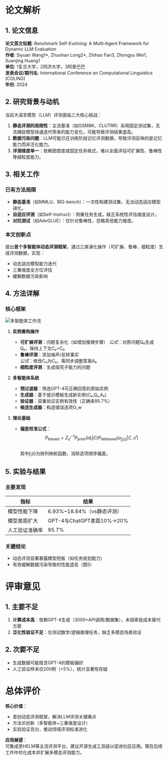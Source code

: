 # 论文解析  

## 1. 论文信息  
**论文英文标题**: Benchmark Self-Evolving: A Multi-Agent Framework for Dynamic LLM Evaluation  
**作者**: Siyuan Wang1*, Zhuohan Long2*, Zhihao Fan3, Zhongyu Wei1, Xuanjing Huang1  
**单位**: 1复旦大学，2同济大学，3阿里巴巴  
**发表会议/期刊名**: International Conference on Computational Linguistics (COLING)  
**年份**: 2024  

## 2. 研究背景与动机  
当前大语言模型（LLM）评测面临三大核心挑战：  
1. **静态评测的局限性**：主流基准（如GSM8K、CLUTRR）采用固定测试集，无法捕捉模型快速迭代带来的能力变化，可能导致评测结果虚高。  
2. **数据污染问题**：LLM可能已在训练阶段记忆评测数据，导致评测反映的是记忆能力而非泛化能力。  
3. **评测维度单一**：依赖困惑度或固定任务格式，难以全面评估可扩展性、鲁棒性等细粒度能力。  

## 3. 相关工作  
### 已有方法局限  
- **静态基准**（如MMLU、BIG-bench）：一次性构建测试集，无法动态适应模型进化。  
- **自适应评测**（如Self-Instruct）：侧重任务生成，缺乏系统性评估维度设计。  
- **对抗测试**（如AdvGLUE）：仅针对鲁棒性，忽略其他能力维度。  

### 本文创新点  
提出**首个多智能体动态评测框架**，通过三类演化操作（可扩展、鲁棒、细粒度）生成评测数据，实现：  
- 动态适应模型能力迭代  
- 三重维度全方位评估  
- 缓解数据污染影响  

## 4. 方法详解  
### 核心框架  
![多智能体工作流](https://example.com/workflow.png)  
1. **实例重构操作**  
   - **可扩展评测**：问题复杂化（如增加推理步骤）
     *公式*：对原问题Q₀生成Qₑ，保持上下文Cₑ=C₀  
   - **鲁棒评测**：添加噪声/反转事实  
     *公式*：修改C₀为Cₑ，需同步调整答案Aₑ  
   - **细粒度评测**：生成探究子能力的问题  

2. **多智能体系统**  
   - **预过滤器**：筛选GPT-4可正确回答的原始实例  
   - **生成器**：基于提示模板生成新实例(Cₑ,Qₑ,Aₑ)  
   - **验证器**：双重验证实例有效性（正确率95.7%）  
   - **候选生成器**：构造错误选项O_w  

3. **理论基础**  
   - **偏差校准公式**：  
     $$P_{\text{biased}} = Z_{x^I}^{-1}P_{\text{prior}}(\text{id}_i | C)P_{\text{debiased}}(o_{f_I(i)} | C, x^I)$$  
     其中$f_I(i)$为排列映射函数，消除选项顺序偏差。  

## 5. 实验与结果  
### 主要发现  
| 指标            | 结果                          |
|-----------------|------------------------------|
| 模型性能下降    | 6.93%~18.84%（vs静态评测）    |
| 模型差距扩大    | GPT-4与ChatGPT差距10%→20%    |
| 人工验证准确率  | 95.7%                        |

### 关键结论  
- 动态评测显著暴露模型短板（如任务规划能力）  
- 有效缓解数据污染导致的性能虚高（图5）  

# 评审意见  

## 1. 主要不足  
1. **计算成本高**：依赖GPT-4生成（3000+API调用/数据集），未探索低成本替代方案  
2. **泛化性验证不足**：仅测试数学/逻辑推理任务，缺乏多模态场景验证  

## 2. 次要不足  
- 生成数据可能隐含GPT-4的模板偏好  
- 人工验证样本仅200例（<5%），统计显著性存疑  

# 总体评价  
**核心价值**：  
- 首创动态评测框架，解决LLM评测关键痛点  
- 方法论创新（多智能体+三重维度设计）  
- 实验验证充分，推动领域评测标准进化  

**应用展望**：  
可集成至HELM等主流评测平台，建议开源生成工具链以促进社区应用。需在后续工作中优化成本并扩展多模态评测能力。